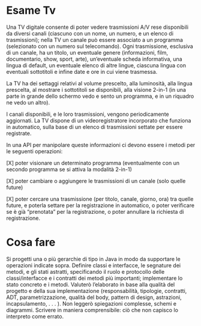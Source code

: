 # Esame Tv

Una TV digitale consente di poter vedere trasmissioni A/V rese disponibili da diversi canali (ciascuno con un nome, un numero, e un elenco di trasmissioni); nella TV un canale può essere associato a un programma (selezionato con un numero sul telecomando). Ogni trasmissione, esclusiva di un canale, ha un titolo, un eventuale genere (informazioni, film, documentario, show, sport, arte), un’eventuale scheda informativa, una lingua di default, un eventuale elenco di altre lingue, ciascuna lingua con eventuali sottotitoli e infine date e ore in cui viene trasmessa.

La TV ha dei settaggi relativi al volume prescelto, alla luminosità, alla lingua prescelta, al mostrare i sottotitoli se disponibili, alla visione 2-in-1 (in una parte in grande dello schermo vedo e sento un programma, e in un riquadro ne vedo un altro). 

I canali disponibili, e le loro trasmissioni, vengono periodicamente aggiornati. La TV dispone di un videoregistratore incorporato che funziona in automatico, sulla base di un elenco di trasmissioni settate per essere registrate. 

In una API per manipolare queste informazioni ci devono essere i metodi per le seguenti operazioni: 

[X] poter visionare un determinato programma (eventualmente con un secondo programma se si attiva la modalità 2-in-1)

[X] poter cambiare o aggiungere le trasmissioni di un canale (solo quelle future) 

[X] poter cercare una trasmissione (per titolo, canale, giorno, ora) tra quelle future, e poterla settare per la registrazione in automatico, o poter verificare se è già “prenotata” per la registrazione, o poter annullare la richiesta di registrazione.

# Cosa fare

Si progetti una o più gerarchie di tipo in Java in modo da supportare le operazioni indicate sopra. Definire classi e interfacce, le segnature dei metodi, e gli stati astratti, specificando il ruolo e protocollo delle classi/interfacce e i contratti dei metodi più importanti; implementare lo stato concreto e i metodi. Valuterò l’elaborato in base alla qualità del progetto e della sua implementazione (responsabilità, tipologie, contratti, ADT, parametrizzazione, qualità del body, pattern di design, astrazioni, incapsulamento, . . . ). Non leggerò spiegazioni complesse, schemi e diagrammi. Scrivere in maniera comprensibile: ciò che non capisco lo interpreto come errato.
